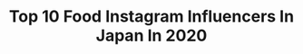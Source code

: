 ---
title: Top 10 Food Instagram Influencers In Japan In 2020
description: >-
  Find top food Instagram influencers in Japan in 2020. Most popular hashtags: #birthday #hakata #cute #newyear.
platform: Instagram
profiles:
  - username: "helitiiamaria"
    fullname: >-
      𝒯𝒾𝓃𝓀𝑒𝓇𝒷𝑒𝓁𝓁𝒶
    location: "Japan"
    followers: 14404
    engagement: 1792
    commentsToLikes: 0.028821
    id: ckap3dwfb2ntp0i78htwfh769
    verified: false
    hashtags: "#parastakanaa, #kolmasraskaus, #jollyroom, #naapurinmaalaiskana"
  - username: "mh_alexandra"
    fullname: >-
      𝑨𝒍𝒆𝒙𝒂𝒏𝒅𝒓𝒂
    location: "Japan"
    followers: 6272
    engagement: 863
    commentsToLikes: 0.090149
    id: ck9wozpkw76ir0j78vqeli40r
    verified: false
    hashtags: "#cute, #laughter, #houseparty, #recipe"
  - username: "dododoris___"
    fullname: >-
      𝒟𝑜𝓇𝒾𝓈 𝐿𝒾𝓊劉庭羽
    location: "Japan"
    followers: 536872
    engagement: 438
    commentsToLikes: 0.023976
    id: ck0vzrtt3aln70i19obki933b
    verified: false
    hashtags: "#view, #2020520, #520"
  - username: "kiyomi_biyori"
    fullname: >-
      kiyomi
    location: "Japan"
    followers: 10109
    engagement: 2173
    commentsToLikes: 0.019260
    id: ck5zmqjbpn1g90i14m7bi3aqn
    verified: false
    hashtags: "#tenjin, #atmoko, #fukuokajapan, #alamain"
  - username: "kiyomi_food"
    fullname: >-
      kiyomi
    location: "Japan"
    followers: 11830
    engagement: 1861
    commentsToLikes: 0.018428
    id: ck14kabbfojn50i19gne59s9y
    verified: false
    hashtags: "#kaka, #foodpic, #cafeohzan, #present"
  - username: "dalena.cake"
    fullname: >-
      Dalena 🥔
    location: "Japan"
    followers: 144498
    engagement: 864
    commentsToLikes: 0.009136
    id: ck8t28t10ykgl0j784l3ctgnd
    verified: false
    hashtags: "#notphotoshopped, #mugiwaracrew, #itried, #weeblife"
  - username: "222roseeee"
    fullname: >-
      
    location: "Japan"
    followers: 7292
    engagement: 988
    commentsToLikes: 0.039484
    id: ck138uvrai5800i19l1yn1nd3
    verified: false
    hashtags: "#fittness, #lunch, #restaurant, #hotel"
  - username: "ryoko_kobayashi_ryoko"
    fullname: >-
      小林涼子/ Ryoko “Toko” Kobayashi
    location: "Japan"
    followers: 52085
    engagement: 617
    commentsToLikes: 0.015499
    id: ck0vz9fbj7z6p0i19ln6fsjwd
    verified: true
    hashtags: "#memories, #sato, #foodstagram, #smallworld"
  - username: "xshizzyx"
    fullname: >-
      Shizuka Anderson | アンダーソン静香✨
    location: "Japan"
    followers: 54945
    engagement: 951
    commentsToLikes: 0.020092
    id: ck13741jw9o240i198fwx7yt4
    verified: false
    hashtags: "#tokyocowboys, #summerintokyo, #valentinesday, #hotchocolate"
  - username: "rareirurero"
    fullname: >-
      Rei 大おお猿ざる
    location: "Japan"
    followers: 50357
    engagement: 2288
    commentsToLikes: 0.006305
    id: ck14lpg8uvtvx0i19qt4l4lmy
    verified: false
    hashtags: "#newyear, #happynewyear, #zombie, #vampire"
---